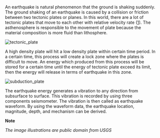 ﻿An earthquake is natural phenomenon that the ground is shaking suddenly. The ground shaking of an earthquake is caused by a collision or friction between two tectonic plates or planes. In this world, there are a lot of tectonic plates that move to each other with relative velocity rate ([1](http://www.geology.wisc.edu/~chuck/MORVEL/)). The asthenosphere is responsible to the movement of plate because the material composition is more fluid than lithosphere.

![tectonic_plate](https://d9-wret.s3.us-west-2.amazonaws.com/assets/palladium/production/s3fs-public/styles/full_width/public/thumbnails/image/eq-ed-plates.gif?itok=xs3iX4js)

A high density plate will hit a low density plate within certain time period. In a certain time, this process will create a lock zone where the plates is difficult to move. An energy which produced from this process will be stored for a certain time until the energy of tectonic plate exceed its limit, then the energy will release in terms of earthquake in this zone. 

![subduction_plate](https://d9-wret.s3.us-west-2.amazonaws.com/assets/palladium/production/s3fs-public/styles/full_width/public/media/images/szs-workshop.png?itok=w78SkQok)

The earthquake energy generates a vibration to any direction from subsurface to surface. This vibration is recorded by using three components seismometer. The vibration is then called as earthquake waveform. By using the waveform data, the earthquake location, magnitude, depth, and mechanism can be derived.

**Note**

_The image illustrations are public domain from USGS_
